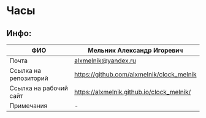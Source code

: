 # Часы


## Инфо:

| ФИО | Мельник Александр Игоревич |
| ------ | ------ |
| Почта | alxmelnik@yandex.ru|
| Ссылка на репозиторий | https://github.com/alxmelnik/clock_melnik|
| Ссылка на рабочий сайт | https://alxmelnik.github.io/clock_melnik/|
| Примечания | - |



